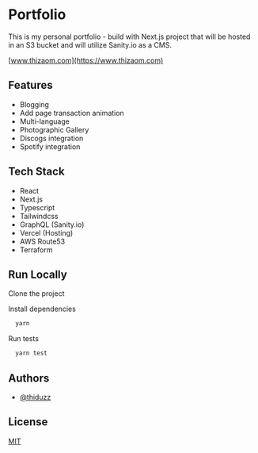 
# Portfolio

This is my personal portfolio - build with Next.js project that will be hosted in an S3 bucket and will utilize Sanity.io as a CMS.

[www.thizaom.com](https://www.thizaom.com)

## Features
- Blogging
- Add page transaction animation
- Multi-language
- Photographic Gallery
- Discogs integration
- Spotify integration

## Tech Stack
- React
- Next.js
- Typescript
- Tailwindcss
- GraphQL (Sanity.io)
- Vercel (Hosting)
- AWS Route53
- Terraform

## Run Locally

Clone the project

Install dependencies

```bash
  yarn
```

Run tests

```bash
  yarn test
```


## Authors

- [@thiduzz](https://www.github.com/thiduzz)


## License

[MIT](https://choosealicense.com/licenses/mit/)
